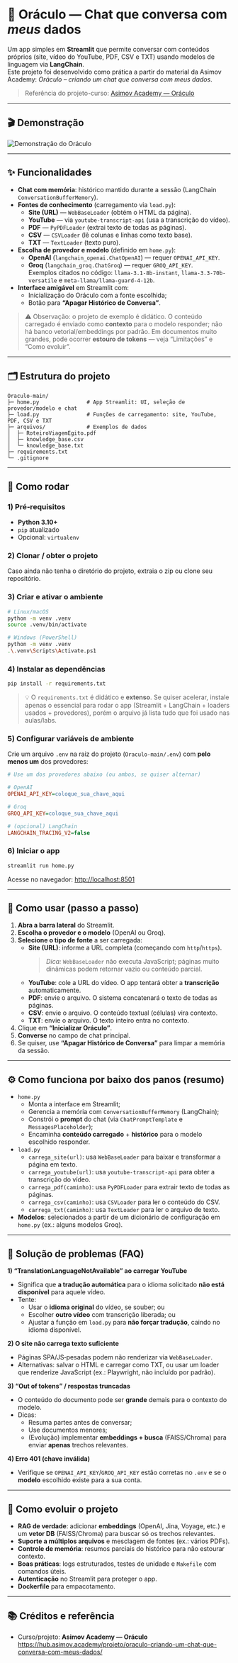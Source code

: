 # 🔮 Oráculo — Chat que conversa com *meus* dados

Um app simples em **Streamlit** que permite conversar com conteúdos próprios (site, vídeo do YouTube, PDF, CSV e TXT) usando modelos de linguagem via **LangChain**.  
Este projeto foi desenvolvido como prática a partir do material da Asimov Academy: *Oráculo – criando um chat que conversa com meus dados*.

> Referência do projeto-curso: [Asimov Academy — Oráculo](https://hub.asimov.academy/projeto/oraculo-criando-um-chat-que-conversa-com-meus-dados/)

---

## 🎬 Demonstração

![Demonstração do Oráculo](arquivos/Demonstração%20do%20Oráculo.gif)

---

## ✨ Funcionalidades

- **Chat com memória**: histórico mantido durante a sessão (LangChain `ConversationBufferMemory`).
- **Fontes de conhecimento** (carregamento via `load.py`):
  - **Site (URL)** — `WebBaseLoader` (obtém o HTML da página).
  - **YouTube** — via `youtube-transcript-api` (usa a transcrição do vídeo).
  - **PDF** — `PyPDFLoader` (extrai texto de todas as páginas).
  - **CSV** — `CSVLoader` (lê colunas e linhas como texto base).
  - **TXT** — `TextLoader` (texto puro).
- **Escolha de provedor e modelo** (definido em `home.py`):
  - **OpenAI** (`langchain_openai.ChatOpenAI`) — requer `OPENAI_API_KEY`.
  - **Groq** (`langchain_groq.ChatGroq`) — requer `GROQ_API_KEY`.  
    Exemplos citados no código: `llama-3.1-8b-instant`, `llama-3.3-70b-versatile` e `meta-llama/llama-guard-4-12b`.
- **Interface amigável** em Streamlit com:
  - Inicialização do Oráculo com a fonte escolhida;
  - Botão para **“Apagar Histórico de Conversa”**.

> ⚠️ Observação: o projeto de exemplo é didático. O conteúdo carregado é enviado como **contexto** para o modelo responder; não há banco vetorial/embeddings por padrão. Em documentos muito grandes, pode ocorrer **estouro de tokens** — veja “Limitações” e “Como evoluir”.

---

## 🗂 Estrutura do projeto

```
Oraculo-main/
├─ home.py               # App Streamlit: UI, seleção de provedor/modelo e chat
├─ load.py               # Funções de carregamento: site, YouTube, PDF, CSV e TXT
├─ arquivos/             # Exemplos de dados
│  ├─ RoteiroViagemEgito.pdf
│  ├─ knowledge_base.csv
│  └─ knowledge_base.txt
├─ requirements.txt
└─ .gitignore
```

---

## 🚀 Como rodar

### 1) Pré‑requisitos
- **Python 3.10+**
- `pip` atualizado
- Opcional: `virtualenv`

### 2) Clonar / obter o projeto
Caso ainda não tenha o diretório do projeto, extraia o zip ou clone seu repositório.

### 3) Criar e ativar o ambiente
```bash
# Linux/macOS
python -m venv .venv
source .venv/bin/activate

# Windows (PowerShell)
python -m venv .venv
.\.venv\Scripts\Activate.ps1
```

### 4) Instalar as dependências
```bash
pip install -r requirements.txt
```

> 💡 O `requirements.txt` é didático e **extenso**. Se quiser acelerar, instale apenas o essencial para rodar o app (Streamlit + LangChain + loaders usados + provedores), porém o arquivo já lista tudo que foi usado nas aulas/labs.

### 5) Configurar variáveis de ambiente
Crie um arquivo `.env` na raiz do projeto (`Oraculo-main/.env`) com **pelo menos um** dos provedores:

```ini
# Use um dos provedores abaixo (ou ambos, se quiser alternar)

# OpenAI
OPENAI_API_KEY=coloque_sua_chave_aqui

# Groq
GROQ_API_KEY=coloque_sua_chave_aqui

# (opcional) LangChain
LANGCHAIN_TRACING_V2=false
```

### 6) Iniciar o app
```bash
streamlit run home.py
```
Acesse no navegador: <http://localhost:8501>

---

## 🧠 Como usar (passo a passo)

1. **Abra a barra lateral** do Streamlit.
2. **Escolha o provedor e o modelo** (OpenAI ou Groq).
3. **Selecione o tipo de fonte** a ser carregada:
   - **Site (URL)**: informe a URL completa (começando com `http`/`https`).  
     > *Dica:* `WebBaseLoader` não executa JavaScript; páginas muito dinâmicas podem retornar vazio ou conteúdo parcial.
   - **YouTube**: cole a URL do vídeo. O app tentará obter a **transcrição** automaticamente.
   - **PDF**: envie o arquivo. O sistema concatenará o texto de todas as páginas.
   - **CSV**: envie o arquivo. O conteúdo textual (células) vira contexto.
   - **TXT**: envie o arquivo. O texto inteiro entra no contexto.
4. Clique em **“Inicializar Oráculo”**.
5. **Converse** no campo de chat principal.
6. Se quiser, use **“Apagar Histórico de Conversa”** para limpar a memória da sessão.

---

## ⚙️ Como funciona por baixo dos panos (resumo)

- `home.py`
  - Monta a interface em Streamlit;
  - Gerencia a memória com `ConversationBufferMemory` (LangChain);
  - Constrói o **prompt** do chat (via `ChatPromptTemplate` e `MessagesPlaceholder`);
  - Encaminha **conteúdo carregado** + **histórico** para o modelo escolhido responder.
- `load.py`
  - `carrega_site(url)`: usa `WebBaseLoader` para baixar e transformar a página em texto.
  - `carrega_youtube(url)`: usa `youtube-transcript-api` para obter a transcrição do vídeo.
  - `carrega_pdf(caminho)`: usa `PyPDFLoader` para extrair texto de todas as páginas.
  - `carrega_csv(caminho)`: usa `CSVLoader` para ler o conteúdo do CSV.
  - `carrega_txt(caminho)`: usa `TextLoader` para ler o arquivo de texto.
- **Modelos**: selecionados a partir de um dicionário de configuração em `home.py` (ex.: alguns modelos Groq).

---

## 🛟 Solução de problemas (FAQ)

**1) “TranslationLanguageNotAvailable” ao carregar YouTube**  
- Significa que **a tradução automática** para o idioma solicitado **não está disponível** para aquele vídeo.  
- Tente:
  - Usar o **idioma original** do vídeo, se souber; ou
  - Escolher **outro vídeo** com transcrição liberada; ou
  - Ajustar a função em `load.py` para **não forçar tradução**, caindo no idioma disponível.

**2) O site não carrega texto suficiente**  
- Páginas SPA/JS‑pesadas podem não renderizar via `WebBaseLoader`.  
- Alternativas: salvar o HTML e carregar como TXT, ou usar um loader que renderize JavaScript (ex.: Playwright, não incluído por padrão).

**3) “Out of tokens” / respostas truncadas**  
- O conteúdo do documento pode ser **grande** demais para o contexto do modelo.  
- Dicas:
  - Resuma partes antes de conversar;
  - Use documentos menores;
  - (Evolução) implementar **embeddings + busca** (FAISS/Chroma) para enviar **apenas** trechos relevantes.

**4) Erro 401 (chave inválida)**  
- Verifique se `OPENAI_API_KEY`/`GROQ_API_KEY` estão corretas no `.env` e se o **modelo** escolhido existe para a sua conta.

---

## 🧭 Como evoluir o projeto

- **RAG de verdade**: adicionar **embeddings** (OpenAI, Jina, Voyage, etc.) e um **vetor DB** (FAISS/Chroma) para buscar só os trechos relevantes.
- **Suporte a múltiplos arquivos** e mesclagem de fontes (ex.: vários PDFs).
- **Controle de memória**: resumos parciais do histórico para não estourar contexto.
- **Boas práticas**: logs estruturados, testes de unidade e `Makefile` com comandos úteis.
- **Autenticação** no Streamlit para proteger o app.
- **Dockerfile** para empacotamento.

---

## 📚 Créditos e referência

- Curso/projeto: **Asimov Academy — Oráculo**  
  <https://hub.asimov.academy/projeto/oraculo-criando-um-chat-que-conversa-com-meus-dados/>
